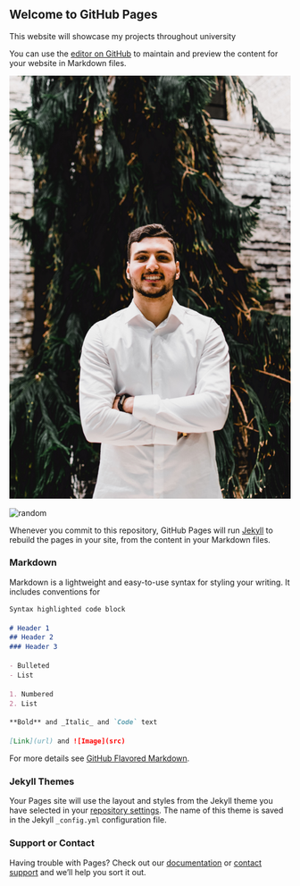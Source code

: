 ## Welcome to GitHub Pages
This website will showcase my projects throughout university

You can use the [editor on GitHub](https://github.com/BardiaSedighi/bardiasedighi.github.io/edit/master/index.md) to maintain and preview the content for your website in Markdown files.

![Me](https://github.com/BardiaSedighi/bardiasedighi.github.io/blob/master/Gkuang-191129-%200549.jpg)

![random](https://storage.needpix.com/rsynced_images/portfolio-2903909_1280.png)

Whenever you commit to this repository, GitHub Pages will run [Jekyll](https://jekyllrb.com/) to rebuild the pages in your site, from the content in your Markdown files.

### Markdown

Markdown is a lightweight and easy-to-use syntax for styling your writing. It includes conventions for

```markdown
Syntax highlighted code block

# Header 1
## Header 2
### Header 3

- Bulleted
- List

1. Numbered
2. List

**Bold** and _Italic_ and `Code` text

[Link](url) and ![Image](src)
```

For more details see [GitHub Flavored Markdown](https://guides.github.com/features/mastering-markdown/).

### Jekyll Themes

Your Pages site will use the layout and styles from the Jekyll theme you have selected in your [repository settings](https://github.com/BardiaSedighi/bardiasedighi.github.io/settings). The name of this theme is saved in the Jekyll `_config.yml` configuration file.

### Support or Contact

Having trouble with Pages? Check out our [documentation](https://help.github.com/categories/github-pages-basics/) or [contact support](https://github.com/contact) and we’ll help you sort it out.
